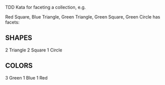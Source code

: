 TDD Kata for faceting a collection, e.g.

Red Square, Blue Triangle, Green Triangle, Green Square, Green Circle has facets:

SHAPES
------
2 Triangle
2 Square
1 Circle

COLORS
------
3 Green
1 Blue
1 Red


